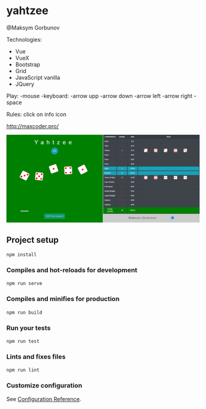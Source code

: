 # yahtzee

@Maksym Gorbunov

Technologies: 
  - Vue 
  - VueX
  - Bootstrap
  - Grid
  - JavaScript vanilla
  - JQuery


Play: 
  -mouse
  -keyboard:
    -arrow upp
    -arrow down
    -arrow left
    -arrow right
    -space

Rules: click on info icon

http://maxcoder.pro/

![](yahtzaa.PNG)

## Project setup
```
npm install
```

### Compiles and hot-reloads for development
```
npm run serve
```

### Compiles and minifies for production
```
npm run build
```

### Run your tests
```
npm run test
```

### Lints and fixes files
```
npm run lint
```

### Customize configuration
See [Configuration Reference](https://cli.vuejs.org/config/).
